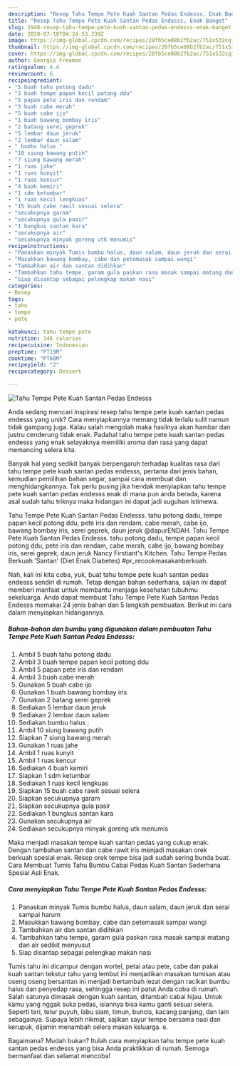 ```yaml
---
description: "Resep Tahu Tempe Pete Kuah Santan Pedas Endesss, Enak Banget"
title: "Resep Tahu Tempe Pete Kuah Santan Pedas Endesss, Enak Banget"
slug: 2948-resep-tahu-tempe-pete-kuah-santan-pedas-endesss-enak-banget
date: 2020-07-18T04:24:53.339Z
image: https://img-global.cpcdn.com/recipes/28fb5ce08b2fb2ac/751x532cq70/tahu-tempe-pete-kuah-santan-pedas-endesss-foto-resep-utama.jpg
thumbnail: https://img-global.cpcdn.com/recipes/28fb5ce08b2fb2ac/751x532cq70/tahu-tempe-pete-kuah-santan-pedas-endesss-foto-resep-utama.jpg
cover: https://img-global.cpcdn.com/recipes/28fb5ce08b2fb2ac/751x532cq70/tahu-tempe-pete-kuah-santan-pedas-endesss-foto-resep-utama.jpg
author: Georgie Freeman
ratingvalue: 4.4
reviewcount: 6
recipeingredient:
- "5 buah tahu potong dadu"
- "3 buah tempe papan kecil potong ddu"
- "5 papan pete iris dan rendam"
- "3 buah cabe merah"
- "5 buah cabe ijo"
- "1 buah bawang bombay iris"
- "2 batang serei geprek"
- "5 lembar daun jeruk"
- "2 lembar daun salam"
- " bumbu halus "
- "10 siung bawang putih"
- "7 siung bawang merah"
- "1 ruas jahe"
- "1 ruas kunyit"
- "1 ruas kencur"
- "4 buah kemiri"
- "1 sdm ketumbar"
- "1 ruas kecil lengkuas"
- "15 buah cabe rawit sesuai selera"
- "secukupnya garam"
- "secukupnya gula pasir"
- "1 bungkus santan kara"
- "secukupnya air"
- "secukupnya minyak goreng utk menumis"
recipeinstructions:
- "Panaskan minyak Tumis bumbu halus, daun salam, daun jeruk dan serai sampai harum"
- "Masukkan bawang bombay, cabe dan petemasak sampai wangi"
- "Tambahkan air dan santan didihkan"
- "Tambahkan tahu tempe, garam gula paskan rasa masak sampai matang dan air sedikit menyusut"
- "Siap disantap sebagai pelengkap makan nasi"
categories:
- Resep
tags:
- tahu
- tempe
- pete

katakunci: tahu tempe pete 
nutrition: 146 calories
recipecuisine: Indonesian
preptime: "PT19M"
cooktime: "PT60M"
recipeyield: "2"
recipecategory: Dessert

---
```



![Tahu Tempe Pete Kuah Santan Pedas Endesss](https://img-global.cpcdn.com/recipes/28fb5ce08b2fb2ac/751x532cq70/tahu-tempe-pete-kuah-santan-pedas-endesss-foto-resep-utama.jpg)

Anda sedang mencari inspirasi resep tahu tempe pete kuah santan pedas endesss yang unik? Cara menyiapkannya memang tidak terlalu sulit namun tidak gampang juga. Kalau salah mengolah maka hasilnya akan hambar dan justru cenderung tidak enak. Padahal tahu tempe pete kuah santan pedas endesss yang enak selayaknya memiliki aroma dan rasa yang dapat memancing selera kita.

Banyak hal yang sedikit banyak berpengaruh terhadap kualitas rasa dari tahu tempe pete kuah santan pedas endesss, pertama dari jenis bahan, kemudian pemilihan bahan segar, sampai cara membuat dan menghidangkannya. Tak perlu pusing jika hendak menyiapkan tahu tempe pete kuah santan pedas endesss enak di mana pun anda berada, karena asal sudah tahu triknya maka hidangan ini dapat jadi suguhan istimewa.

Tahu Tempe Pete Kuah Santan Pedas Endesss. tahu potong dadu, tempe papan kecil potong ddu, pete iris dan rendam, cabe merah, cabe ijo, bawang bombay iris, serei geprek, daun jeruk @dapurENDAH. Tahu Tempe Pete Kuah Santan Pedas Endesss. tahu potong dadu, tempe papan kecil potong ddu, pete iris dan rendam, cabe merah, cabe ijo, bawang bombay iris, serei geprek, daun jeruk Nancy Firstiant&#39;s Kitchen. Tahu Tempe Pedas Berkuah &#39;Santan&#39; (Diet Enak Diabetes) #pr_recookmasakanberkuah.


Nah, kali ini kita coba, yuk, buat tahu tempe pete kuah santan pedas endesss sendiri di rumah. Tetap dengan bahan sederhana, sajian ini dapat memberi manfaat untuk membantu menjaga kesehatan tubuhmu sekeluarga. Anda dapat membuat Tahu Tempe Pete Kuah Santan Pedas Endesss memakai 24 jenis bahan dan 5 langkah pembuatan. Berikut ini cara dalam menyiapkan hidangannya.

<!--inarticleads1-->

##### Bahan-bahan dan bumbu yang digunakan dalam pembuatan Tahu Tempe Pete Kuah Santan Pedas Endesss:

1. Ambil 5 buah tahu potong dadu
1. Ambil 3 buah tempe papan kecil potong ddu
1. Ambil 5 papan pete iris dan rendam
1. Ambil 3 buah cabe merah
1. Gunakan 5 buah cabe ijo
1. Gunakan 1 buah bawang bombay iris
1. Gunakan 2 batang serei geprek
1. Sediakan 5 lembar daun jeruk
1. Sediakan 2 lembar daun salam
1. Sediakan  bumbu halus :
1. Ambil 10 siung bawang putih
1. Siapkan 7 siung bawang merah
1. Gunakan 1 ruas jahe
1. Ambil 1 ruas kunyit
1. Ambil 1 ruas kencur
1. Sediakan 4 buah kemiri
1. Siapkan 1 sdm ketumbar
1. Sediakan 1 ruas kecil lengkuas
1. Siapkan 15 buah cabe rawit sesuai selera
1. Siapkan secukupnya garam
1. Siapkan secukupnya gula pasir
1. Sediakan 1 bungkus santan kara
1. Gunakan secukupnya air
1. Sediakan secukupnya minyak goreng utk menumis


Maka menjadi masakan tempe kuah santan pedas yang cukup enak. Dengan tambahan santan dan cabe rawit iris menjadi masakan orek berkuah spesial enak. Resep orek tempe bisa jadi sudah sering bunda buat. Cara Membuat Tumis Tahu Bumbu Cabai Pedas Kuah Santan Sederhana Spesial Asli Enak. 

<!--inarticleads2-->

##### Cara menyiapkan Tahu Tempe Pete Kuah Santan Pedas Endesss:

1. Panaskan minyak Tumis bumbu halus, daun salam, daun jeruk dan serai sampai harum
1. Masukkan bawang bombay, cabe dan petemasak sampai wangi
1. Tambahkan air dan santan didihkan
1. Tambahkan tahu tempe, garam gula paskan rasa masak sampai matang dan air sedikit menyusut
1. Siap disantap sebagai pelengkap makan nasi


Tumis tahu ini dicampur dengan wortel, petai atau pete, cabe dan pakai kuah santan tekstur tahu yang lembut ini menjadikan masakan tumisan atau oseng oseng bersantan ini menjadi bertambah lezat dengan racikan bumbu halus dan penyedap rasa, sehingga resep ini patut Anda coba di rumah. Salah satunya dimasak dengan kuah santan, ditambah cabai hijau. Untuk kamu yang nggak suka pedas, isiannya bisa kamu ganti sesuai selera. Seperti teri, telur puyuh, labu siam, timun, buncis, kacang panjang, dan lain sebagainya. Supaya lebih nikmat, sajikan sayur tempe bersama nasi dan kerupuk, dijamin menambah selera makan keluarga. e. 

Bagaimana? Mudah bukan? Itulah cara menyiapkan tahu tempe pete kuah santan pedas endesss yang bisa Anda praktikkan di rumah. Semoga bermanfaat dan selamat mencoba!
